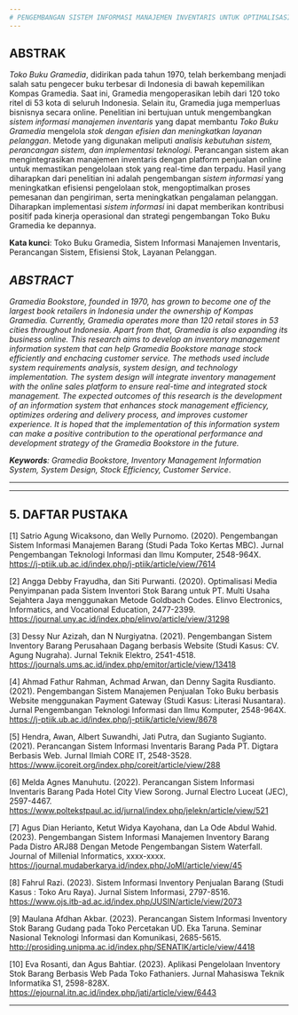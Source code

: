 ```yaml
---
# PENGEMBANGAN SISTEM INFORMASI MANAJEMEN INVENTARIS UNTUK OPTIMALISASI STOK DAN PELAYANAN (STUDI KASUS: TOKO BUKU GRAMEDIA)
---
```


## ABSTRAK
_Toko Buku Gramedia_, didirikan pada tahun 1970, telah berkembang menjadi salah satu pengecer buku terbesar di Indonesia di bawah kepemilikan Kompas Gramedia. Saat ini, Gramedia mengoperasikan lebih dari 120 toko ritel di 53 kota di seluruh Indonesia. Selain itu, Gramedia juga memperluas bisnisnya secara online. Penelitian ini bertujuan untuk mengembangkan _sistem informasi manajemen inventaris_ yang dapat membantu _Toko Buku Gramedia_ mengelola _stok dengan efisien dan meningkatkan layanan pelanggan_. Metode yang digunakan meliputi _analisis kebutuhan sistem, perancangan sistem, dan implementasi teknologi_. Perancangan sistem akan mengintegrasikan manajemen inventaris dengan platform penjualan online untuk memastikan pengelolaan stok yang real-time dan terpadu. Hasil yang diharapkan dari penelitian ini adalah pengembangan _sistem informasi_ yang meningkatkan efisiensi pengelolaan stok, mengoptimalkan proses pemesanan dan pengiriman, serta meningkatkan pengalaman pelanggan. Diharapkan implementasi _sistem informasi_ ini dapat memberikan kontribusi positif pada kinerja operasional dan strategi pengembangan Toko Buku Gramedia ke depannya.

**Kata kunci**: Toko Buku Gramedia, Sistem Informasi Manajemen Inventaris, Perancangan Sistem, Efisiensi Stok, Layanan Pelanggan.

## _ABSTRACT_
_Gramedia Bookstore, founded in 1970, has grown to become one of the largest book retailers in Indonesia under the ownership of Kompas Gramedia.  Currently, Gramedia operates more than 120 retail stores in 53 cities throughout Indonesia.  Apart from that, Gramedia is also expanding its business online.  This research aims to develop an inventory management information system that can help Gramedia Bookstore manage stock efficiently and enchacing customer service.  The methods used include system requirements analysis, system design, and technology implementation.  The system design will integrate inventory management with the online sales platform to ensure real-time and integrated stock management.  The expected outcomes of this research is the development of an information system that enhances stock management efficiency, optimizes ordering and delivery process, and improves customer experience. It is hoped that the implementation of this information system can make a positive contribution to the operational performance and development strategy of the Gramedia Bookstore in the future._

_**Keywords**: Gramedia Bookstore, Inventory Management Information System, System Design, Stock Efficiency, Customer Service_.

---

---

## 5. DAFTAR PUSTAKA

[1] Satrio Agung Wicaksono, dan Welly Purnomo. (2020). Pengembangan Sistem Informasi Manajemen Barang (Studi Pada Toko Kertas MBC).
Jurnal Pengembangan Teknologi Informasi dan Ilmu Komputer, 2548-964X.
https://j-ptiik.ub.ac.id/index.php/j-ptiik/article/view/7614

[2] Angga Debby Frayudha, dan Siti Purwanti. (2020). Optimalisasi Media Penyimpanan pada Sistem Inventori Stok Barang untuk PT. Multi Usaha Sejahtera Jaya menggunakan Metode Goldbach Codes.
Elinvo Electronics, Informatics, and Vocational Education, 2477-2399.
https://journal.uny.ac.id/index.php/elinvo/article/view/31298

[3] Dessy Nur Azizah, dan N Nurgiyatna. (2021). Pengembangan Sistem Inventory Barang Perusahaan Dagang berbasis Website (Studi Kasus: CV. Agung Nugraha).
Jurnal Teknik Elektro, 2541-4518.
https://journals.ums.ac.id/index.php/emitor/article/view/13418

[4] Ahmad Fathur Rahman, Achmad Arwan, dan Denny Sagita Rusdianto. (2021). Pengembangan Sistem Manajemen Penjualan Toko Buku berbasis Website menggunakan Payment Gateway (Studi Kasus: Literasi Nusantara).
Jurnal Pengembangan Teknologi Informasi dan Ilmu Komputer, 2548-964X.
https://j-ptiik.ub.ac.id/index.php/j-ptiik/article/view/8678

[5] Hendra, Awan, Albert Suwandhi, Jati Putra, dan Sugianto Sugianto. (2021). Perancangan Sistem Informasi Inventaris Barang Pada PT. Digtara Berbasis Web.
Jurnal Ilmiah CORE IT, 2548-3528.
https://www.ijcoreit.org/index.php/coreit/article/view/288

[6] Melda Agnes Manuhutu. (2022). Perancangan Sistem Informasi Inventaris Barang Pada Hotel City View Sorong.
Jurnal Electro Luceat (JEC), 2597-4467.
https://www.poltekstpaul.ac.id/jurnal/index.php/jelekn/article/view/521

[7] Agus Dian Herianto, Ketut Widya Kayohana, dan La Ode Abdul Wahid. (2023). Pengembangan Sistem Informasi Manajemen Inventory Barang Pada Distro ARJ88 Dengan Metode Pengembangan Sistem Waterfall.
Journal of Millenial Informatics, xxxx-xxxx.
https://journal.mudaberkarya.id/index.php/JoMI/article/view/45

[8] Fahrul Razi. (2023). Sistem Informasi Inventory Penjualan Barang (Studi Kasus : Toko Aru Raya).
Jurnal Sistem Informasi, 2797-8516.
https://www.ojs.itb-ad.ac.id/index.php/JUSIN/article/view/2073

[9] Maulana Afdhan Akbar. (2023). Perancangan Sistem Informasi Inventory Stok Barang Gudang pada Toko Percetakan UD. Eka Taruna.
Seminar Nasional Teknologi Informasi dan Komunikasi, 2685-5615.
http://prosiding.unipma.ac.id/index.php/SENATIK/article/view/4418 

[10] Eva Rosanti, dan Agus Bahtiar. (2023). Aplikasi Pengelolaan Inventory Stok Barang Berbasis Web Pada Toko Fathaniers.
Jurnal Mahasiswa Teknik Informatika S1, 2598-828X.
https://ejournal.itn.ac.id/index.php/jati/article/view/6443

---